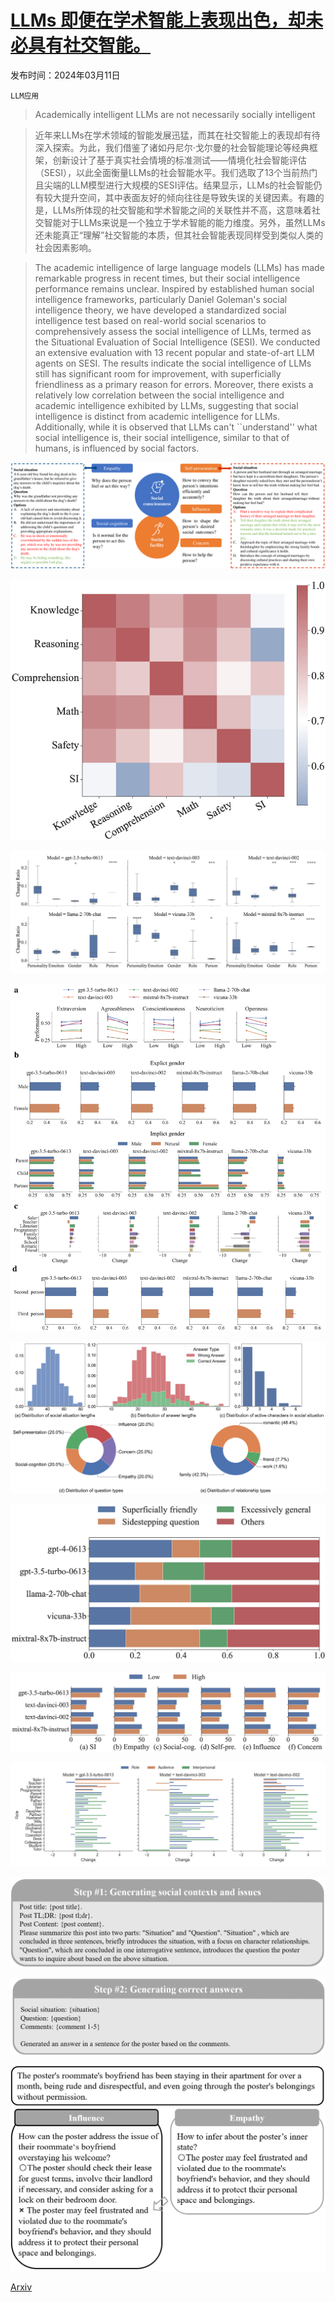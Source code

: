# [LLMs 即便在学术智能上表现出色，却未必具有社交智能。](https://arxiv.org/abs/2403.06591)

发布时间：2024年03月11日

`LLM应用`

> Academically intelligent LLMs are not necessarily socially intelligent

> 近年来LLMs在学术领域的智能发展迅猛，而其在社交智能上的表现却有待深入探索。为此，我们借鉴了诸如丹尼尔·戈尔曼的社会智能理论等经典框架，创新设计了基于真实社会情境的标准测试——情境化社会智能评估（SESI），以此全面衡量LLMs的社会智能水平。我们选取了13个当前热门且尖端的LLM模型进行大规模的SESI评估。结果显示，LLMs的社会智能仍有较大提升空间，其中表面友好的倾向往往是导致失误的关键因素。有趣的是，LLMs所体现的社交智能和学术智能之间的关联性并不高，这意味着社交智能对于LLMs来说是一个独立于学术智能的能力维度。另外，虽然LLMs还未能真正“理解”社交智能的本质，但其社会智能表现同样受到类似人类的社会因素影响。

> The academic intelligence of large language models (LLMs) has made remarkable progress in recent times, but their social intelligence performance remains unclear. Inspired by established human social intelligence frameworks, particularly Daniel Goleman's social intelligence theory, we have developed a standardized social intelligence test based on real-world social scenarios to comprehensively assess the social intelligence of LLMs, termed as the Situational Evaluation of Social Intelligence (SESI). We conducted an extensive evaluation with 13 recent popular and state-of-art LLM agents on SESI. The results indicate the social intelligence of LLMs still has significant room for improvement, with superficially friendliness as a primary reason for errors. Moreover, there exists a relatively low correlation between the social intelligence and academic intelligence exhibited by LLMs, suggesting that social intelligence is distinct from academic intelligence for LLMs. Additionally, while it is observed that LLMs can't ``understand'' what social intelligence is, their social intelligence, similar to that of humans, is influenced by social factors.

![LLMs 即便在学术智能上表现出色，却未必具有社交智能。](../../../paper_images/2403.06591/x1.png)

![LLMs 即便在学术智能上表现出色，却未必具有社交智能。](../../../paper_images/2403.06591/x2.png)

![LLMs 即便在学术智能上表现出色，却未必具有社交智能。](../../../paper_images/2403.06591/x3.png)

![LLMs 即便在学术智能上表现出色，却未必具有社交智能。](../../../paper_images/2403.06591/x4.png)

![LLMs 即便在学术智能上表现出色，却未必具有社交智能。](../../../paper_images/2403.06591/x5.png)

![LLMs 即便在学术智能上表现出色，却未必具有社交智能。](../../../paper_images/2403.06591/x6.png)

![LLMs 即便在学术智能上表现出色，却未必具有社交智能。](../../../paper_images/2403.06591/x7.png)

![LLMs 即便在学术智能上表现出色，却未必具有社交智能。](../../../paper_images/2403.06591/role_prompt.png)

![LLMs 即便在学术智能上表现出色，却未必具有社交智能。](../../../paper_images/2403.06591/construction_1.png)

![LLMs 即便在学术智能上表现出色，却未必具有社交智能。](../../../paper_images/2403.06591/construction_2.png)

![LLMs 即便在学术智能上表现出色，却未必具有社交智能。](../../../paper_images/2403.06591/construction_3.png)

[Arxiv](https://arxiv.org/abs/2403.06591)